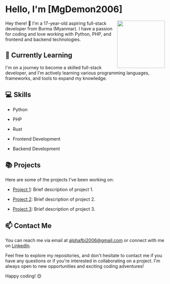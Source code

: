 

# Hello, I'm [MgDemon2006]

<img src="path/to/your/photo" align="right" width="150">

Hey there! 👋 I'm a 17-year-old aspiring full-stack developer from Burma (Myanmar). I have a passion for coding and love working with Python, PHP, and frontend and backend technologies.

## 🌱 Currently Learning

I'm on a journey to become a skilled full-stack developer, and I'm actively learning various programming languages, frameworks, and tools to expand my knowledge.

## 💻 Skills

- Python

- PHP

- Rust

- Frontend Development

- Backend Development

## 📚 Projects

Here are some of the projects I've been working on:

- [Project 1](link-to-project1): Brief description of project 1.

- [Project 2](link-to-project2): Brief description of project 2.

- [Project 3](link-to-project3): Brief description of project 3.

## 📫 Contact Me

<div class="contact-info">

  You can reach me via email at [alphafbi2006@gmail.com](mailto:alphafbi2006@gmail.com) or connect with me on [LinkedIn](https://www.facebook.com/mrhand.mrhand.9).

</div>

Feel free to explore my repositories, and don't hesitate to contact me if you have any questions or if you're interested in collaborating on a project. I'm always open to new opportunities and exciting coding adventures!

Happy coding! 😊

